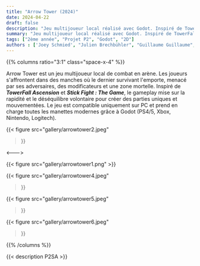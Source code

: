 ```yaml
---
title: "Arrow Tower (2024)"
date: 2024-04-22
draft: false
description: "Jeu multijoueur local réalisé avec Godot. Inspiré de TowerFall Ascension et Stick Fight : The Game."
summary: "Jeu multijoueur local réalisé avec Godot. Inspiré de TowerFall Ascension et Stick Fight : The Game."
tags: ["2ème année", "Projet P2", "Godot", "2D"]
authors : ['Joey Schmied', "Julien Brechbühler", "Guillaume Guillaume", "Loris Vanoni", "Rosalba Guede"]
---
```


{{% columns ratio="3:1" class="space-x-4" %}} <!-- begin columns block -->

Arrow Tower est un jeu multijoueur local de combat en arène.
Les joueurs s'affrontent dans des manches où le dernier survivant l'emporte, menacé par ses adversaires, des modificateurs et une zone mortelle.
Inspiré de _**TowerFall Ascension**_ et _**Stick Fight : The Game**_, le gameplay mise sur la rapidité et le déséquilibre volontaire pour créer des parties uniques et mouvementées.
Le jeu est compatible uniquement sur PC et prend en charge toutes les manettes modernes grâce à Godot (PS4/5, Xbox, Nintendo, Logitech).

{{< figure
src="gallery/arrowtower2.jpeg"
>}}

<---> <!-- magic separator, between columns -->

<div class="[&>figure]:my-4">
{{< figure
src="gallery/arrowtower1.png"
>}}

{{< figure
src="gallery/arrowtower4.jpeg"
>}}

{{< figure
src="gallery/arrowtower5.jpeg"
>}}

{{< figure
src="gallery/arrowtower6.jpeg"
>}}
</div>

{{% /columns %}}

{{< description P2SA >}}